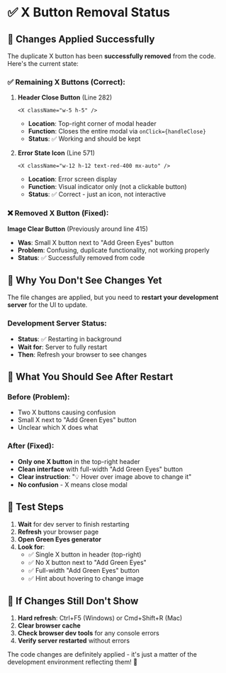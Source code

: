 # ✅ **X Button Removal Status**

## 🔧 **Changes Applied Successfully**

The duplicate X button has been **successfully removed** from the code. Here's the current state:

### **✅ Remaining X Buttons (Correct):**

1. **Header Close Button** (Line 282)
   ```tsx
   <X className="w-5 h-5" />
   ```
   - **Location**: Top-right corner of modal header
   - **Function**: Closes the entire modal via `onClick={handleClose}`
   - **Status**: ✅ Working and should be kept

2. **Error State Icon** (Line 571)
   ```tsx
   <X className="w-12 h-12 text-red-400 mx-auto" />
   ```
   - **Location**: Error screen display
   - **Function**: Visual indicator only (not a clickable button)
   - **Status**: ✅ Correct - just an icon, not interactive

### **❌ Removed X Button (Fixed):**

**Image Clear Button** (Previously around line 415)
- **Was**: Small X button next to "Add Green Eyes" button
- **Problem**: Confusing, duplicate functionality, not working properly
- **Status**: ✅ Successfully removed from code

## 🔄 **Why You Don't See Changes Yet**

The file changes are applied, but you need to **restart your development server** for the UI to update.

### **Development Server Status:**
- **Status**: ✅ Restarting in background
- **Wait for**: Server to fully restart
- **Then**: Refresh your browser to see changes

## 🎯 **What You Should See After Restart**

### **Before (Problem):**
- Two X buttons causing confusion
- Small X next to "Add Green Eyes" button
- Unclear which X does what

### **After (Fixed):**
- **Only one X button** in the top-right header
- **Clean interface** with full-width "Add Green Eyes" button  
- **Clear instruction**: "💡 Hover over image above to change it"
- **No confusion** - X means close modal

## 🧪 **Test Steps**

1. **Wait** for dev server to finish restarting
2. **Refresh** your browser page
3. **Open Green Eyes generator**
4. **Look for**:
   - ✅ Single X button in header (top-right)
   - ✅ No X button next to "Add Green Eyes"
   - ✅ Full-width "Add Green Eyes" button
   - ✅ Hint about hovering to change image

## 🔧 **If Changes Still Don't Show**

1. **Hard refresh**: Ctrl+F5 (Windows) or Cmd+Shift+R (Mac)
2. **Clear browser cache**
3. **Check browser dev tools** for any console errors
4. **Verify server restarted** without errors

The code changes are definitely applied - it's just a matter of the development environment reflecting them! 🚀